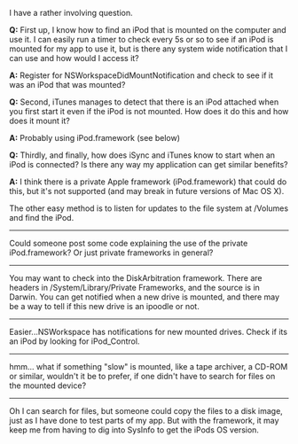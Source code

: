 

I have a rather involving question. 

**Q:** First up, I know how to find an iPod that is mounted on the computer and use it. I can easily run a timer to check every 5s or so to see if an iPod is mounted for my app to use it, but is there any system wide notification that I can use and how would I access it?

**A:** Register for NSWorkspaceDidMountNotification and check to see if it was an iPod that was mounted?

**Q:** Second, iTunes manages to detect that there is an iPod attached when you first start it even if the iPod is not mounted. How does it do this and how does it mount it?


**A:** Probably using iPod.framework (see below)

**Q:** Thirdly, and finally, how does iSync and iTunes know to start when an iPod is connected? Is there any way my application can get similar benefits?


**A:** I think there is a private Apple framework (iPod.framework) that could do this, but it's not supported (and may break in future versions of Mac OS X). 

The other easy method is to listen for updates to the file system at /Volumes and find the iPod.

----

Could someone post some code explaining the use of the private iPod.framework? Or just private frameworks in general?

----

You may want to check into the DiskArbitration framework.  There are headers in /System/Library/Private Frameworks, and the source is in Darwin.  You can get notified when a new drive is mounted, and there may be a way to tell if this new drive is an ipoodle or not.

----

Easier...NSWorkspace has notifications for new mounted drives. Check if its an iPod by looking for iPod_Control.

----

hmm... what if something "slow" is mounted, like a tape archiver, a CD-ROM or similar, wouldn't it be to prefer, if one didn't have to search for files on the mounted device?

----

Oh I can search for files, but someone could copy the files to a disk image, just as I have done to test parts of my app. But with the framework, it may keep me from having to dig into SysInfo to get the iPods OS version.
